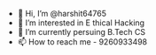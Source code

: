 - 👋 Hi, I’m @harshit64765
- 👀 I’m interested in E thical Hacking
- 🌱 I’m currently persuing B.Tech CS
- 📫 How to reach me - 9260933498

<!---
harshit64765/harshit64765 is a ✨ special ✨ repository because its `README.md` (this file) appears on your GitHub profile.
You can click the Preview link to take a look at your changes.
--->
